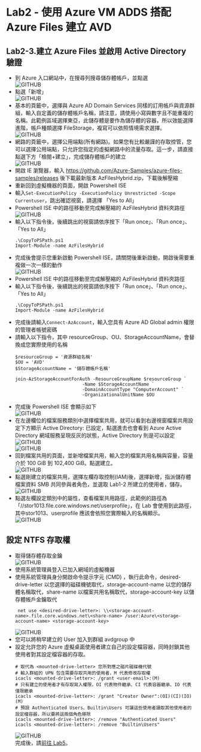 # Lab2 - 使用 Azure VM ADDS 搭配 Azure Files 建立 AVD
## Lab2-3.建立 Azure Files 並啟用 Active Directory 驗證

 - 到 Azure 入口網站中，在搜尋列搜尋儲存體帳戶，並點選<br>
   ![GITHUB](https://github.com/BrianHsing/Azure-Virtual-Desktop/blob/master/Lab1/storage1.png "storage1")<br>
 - 點選「新增」<br>
   ![GITHUB](https://github.com/BrianHsing/Azure-Virtual-Desktop/blob/master/Lab1/storage2.png "storage2")<br>
 - 基本的頁籤中，選擇與 Azure AD Domain Services 同樣的訂用帳戶與資源群組，輸入自定義的儲存體帳戶名稱，請注意，請使用小寫與數字且不能重複的名稱。此範例區域選擇東亞，此儲存體是要作為儲存體的容器，所以效能選擇進階，帳戶種類選擇 FileStorage，複寫可以依照情境需求選擇。<br>
   ![GITHUB](https://github.com/BrianHsing/Azure-Virtual-Desktop/blob/master/Lab1/storage3.png "storage3")<br>
 - 網路的頁籤中，選擇公用端點(所有網路)。如果您有比較嚴謹的存取控管，您可以選擇公用端點，只允許您指定的虛擬網路中的流量存取。這一步，請直接點選下方「檢閱+建立」，完成儲存體帳戶的建立<br>
   ![GITHUB](https://github.com/BrianHsing/Azure-Virtual-Desktop/blob/master/Lab1/storage4.png "storage4")<br>
 - 開啟 IE 瀏覽器，輸入 https://github.com/Azure-Samples/azure-files-samples/releases 後下載最新版本 AzFilesHybrid.zip，下載後解壓縮<br>
 - 重新回到虛擬機器的頁面，開啟 Powershell ISE<br>
 - 輸入`Set-ExecutionPolicy -ExecutionPolicy Unrestricted -Scope Currentuser`，跳出確認視窗，請選擇 「Yes to All」<br>
 - Powershell ISE 中的路徑移動至完成解壓縮的 AzFilesHybrid 資料夾路徑<br>
   ![GITHUB](https://github.com/BrianHsing/Azure-Virtual-Desktop/blob/master/Lab2/ada1.png "ada1")<br>
 - 輸入以下指令後，後續跳出的視窗請依序按下「Run once」、「Run once」、「Yes to All」<br>
	```
	.\CopyToPSPath.ps1
	Import-Module -name AzFilesHybrid
	``` 
 - 完成後會提示您重新啟動 Powershell ISE，請關閉後重新啟動，開啟後需要重複做一次一樣的動作<br>
   ![GITHUB](https://github.com/BrianHsing/Azure-Virtual-Desktop/blob/master/Lab2/ada2.png "ada2")<br>
 - Powershell ISE 中的路徑移動至完成解壓縮的 AzFilesHybrid 資料夾路徑<br>
 - 輸入以下指令後，後續跳出的視窗請依序按下「Run once」、「Run once」、「Yes to All」<br>
	```
	.\CopyToPSPath.ps1
	Import-Module -name AzFilesHybrid
	``` 
 - 完成後請輸入`Connect-AzAccount`，輸入您具有 Azure AD Global admin 權限的管理者帳號密碼<br>
 - 請輸入以下指令，其中 resourceGroup、OU、StorageAccountName，會替換成您實際使用的名稱<br>
   	```
	$resourceGroup = '資源群組名稱'
	$OU = 'AVD'
	$StorageAccountName = '儲存體帳戶名稱'

	join-AzStorageAccountForAuth -ResourceGroupName $resourceGroup `
                             -Name $StorageAccountName `
                             -DomainAccountType "ComputerAccount" `
                             -OrganizationalUnitName $OU
	``` 
 - 完成後 Powershell ISE 會顯示如下<br>
   ![GITHUB](https://github.com/BrianHsing/Azure-Virtual-Desktop/blob/master/Lab2/ada3.png "ada3")<br>
 - 在左邊欄位的檔案服務類別中選擇檔案共用，就可以看到右邊視窗檔案共用設定下方顯示 Active Directory: 已設定，點選進去也會看到 Azure Active Directory 網域服務呈現反灰的狀態，Active Directory 則是可以設定 <br>
   ![GITHUB](https://github.com/BrianHsing/Azure-Virtual-Desktop/blob/master/Lab2/ada4-1.png "ada4-1")<br>
   ![GITHUB](https://github.com/BrianHsing/Azure-Virtual-Desktop/blob/master/Lab2/ada4-2.png "ada4-2")<br>
 - 回到檔案共用的頁面，並新增檔案共用，輸入您的檔案共用名稱與容量，容量介於 100 GiB 到 102,400 GiB。點選建立。<br>
   ![GITHUB](https://github.com/BrianHsing/Azure-Virtual-Desktop/blob/master/Lab1/storage6.png "storage6")<br>
 - 點選剛建立的檔案共用，選擇左欄存取控制(IAM)後，選擇新增，指派儲存體檔案資料 SMB 共同參與者角色，並選取 Lab1-2 所建立的使用者，儲存。<br>
   ![GITHUB](https://github.com/BrianHsing/Azure-Virtual-Desktop/blob/master/Lab1/storage7.png "storage7")<br>
 - 點選左欄設定類別中的屬性，查看檔案共用路徑，此範例的路徑為「//stor1013.file.core.windows.net/userprofile」，在 Lab 會使用到此路徑，其中stor1013、userprofile 應該會依照您實際輸入的名稱顯示。<br>
   ![GITHUB](https://github.com/BrianHsing/Azure-Virtual-Desktop/blob/master/Lab1/storage8.png "storage8")<br>
## 設定 NTFS 存取權 
 - 取得儲存體存取金鑰<br>
   ![GITHUB](https://github.com/BrianHsing/Azure-Virtual-Desktop/blob/master/Lab1/storage-ntfs3.png "storage-ntfs3")<br>
 - 使用系統管理員登入已加入網域的虛擬機器<br>
 - 使用系統管理員身分開啟命令提示字元 (CMD) ，執行此命令，desired-drive-letter 以您選擇的磁碟機號取代，storage-account-name 以您的儲存體名稱取代，share-name 以檔案共用名稱取代，storage-account-key 以儲存體帳戶金鑰取代<br>
   ```
    net use <desired-drive-letter>: \\<storage-account-name>.file.core.windows.net\<share-name> /user:Azure\<storage-account-name> <storage-account-key>
   ```
   ![GITHUB](https://github.com/BrianHsing/Azure-Virtual-Desktop/blob/master/Lab1/storage-ntfs4.png "storage-ntfs4")<br>
 - 您可以將稍早建立的 User 加入到群組 avdgroup 中<br>
 - 設定允許您的 Azure 虛擬桌面使用者建立自己的設定檔容器，同時封鎖其他使用者對其設定檔容器的存取。
	```
    # 取代為 <mounted-drive-letter> 您所對應之磁片磁碟機代號
    # 輸入群組的 UPN 包含需要存取共用的使用者，M 代表修改存取權
	icacls <mounted-drive-letter>: /grant <user-email>:(M)
    # 只有建立的使用者才有存取寫入權限，OI 代表物件繼承、CI 代表容器繼承、IO 代表僅限繼承
    icacls <mounted-drive-letter>: /grant "Creator Owner":(OI)(CI)(IO)(M)
    # 預設 Authenticated Users、Builtin\Users 可讓這些使用者讀取其他使用者的設定檔容器，所以要將這兩個角色移除
    icacls <mounted-drive-letter>: /remove "Authenticated Users"
    icacls <mounted-drive-letter>: /remove "Builtin\Users"
	```
    ![GITHUB](https://github.com/BrianHsing/Azure-Virtual-Desktop/blob/master/Lab1/storage-ntfs5.png "storage-ntfs5")<br>
 完成後，請[前往 Lab5](https://github.com/BrianHsing/Azure-Virtual-Desktop/blob/master/Lab5.md)。<br>